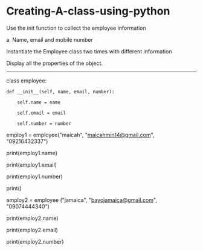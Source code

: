 # Creating-A-class-using-python

Use the init function to collect the employee information

a. Name, email and mobile number

Instantiate the Employee class two times with different information

Display all the properties of the object.

-----------------------------------------------------------------------

class employee:

    def __init__(self, name, email, number):
    
        self.name = name
        
        self.email = email
        
        self.number = number
        

employ1 = employee("maicah", "maicahmin14@gmail.com", "09216432337")

print(employ1.name)

print(employ1.email)

print(employ1.number)


print()

employ2 = employee ("jamaica", "bayojamaica@gmail.com", "09074444340")

print(employ2.name)

print(employ2.email)

print(employ2.number)
